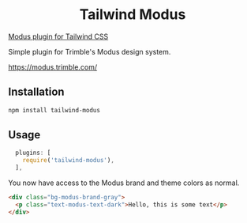 <p align="center">
  <h1 align="center">Tailwind Modus</h1>
  <a href="https://github.com/jbend/tailwind-modus">
  Modus plugin for Tailwind CSS
  </a>
</p>
Simple plugin for Trimble's Modus design system.

https://modus.trimble.com/

## Installation

```bash
npm install tailwind-modus
```

## Usage

```js
  plugins: [
    require('tailwind-modus'),
  ],
```

You now have access to the Modus brand and theme colors as normal.

```html
<div class="bg-modus-brand-gray">
  <p class="text-modus-text-dark">Hello, this is some text</p>
</div>
```
